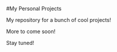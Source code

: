 #My Personal Projects

My repository for a bunch of cool projects!

More to come soon!

Stay tuned!
